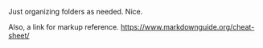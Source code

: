 Just organizing folders as needed. Nice.


Also, a link for markup reference.
https://www.markdownguide.org/cheat-sheet/